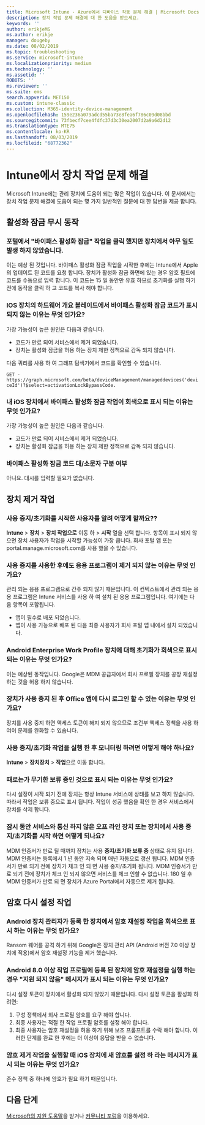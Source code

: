 ```yaml
---
title: Microsoft Intune - Azure에서 디바이스 작동 문제 해결 | Microsoft Docs
description: 장치 작업 문제 해결에 대 한 도움을 받으세요.
keywords: ''
author: erikjeMS
ms.author: erikje
manager: dougeby
ms.date: 08/02/2019
ms.topic: troubleshooting
ms.service: microsoft-intune
ms.localizationpriority: medium
ms.technology: ''
ms.assetid: ''
ROBOTS: ''
ms.reviewer: ''
ms.suite: ems
search.appverid: MET150
ms.custom: intune-classic
ms.collection: M365-identity-device-management
ms.openlocfilehash: 159e236a079adcd55ba73e8fea6f786c09d08bbd
ms.sourcegitcommit: 73fbecf7cee4fdfc37d3c30ea2007d2a9a6d2d12
ms.translationtype: MTE75
ms.contentlocale: ko-KR
ms.lasthandoff: 08/03/2019
ms.locfileid: "68772362"
---
```

# <a name="troubleshoot-device-actions-in-intune"></a>Intune에서 장치 작업 문제 해결

Microsoft Intune에는 관리 장치에 도움이 되는 많은 작업이 있습니다. 이 문서에서는 장치 작업 문제 해결에 도움이 되는 몇 가지 일반적인 질문에 대 한 답변을 제공 합니다.

## <a name="bypass-activation-lock-action"></a>활성화 잠금 무시 동작

### <a name="i-clicked-the-bypass-activation-lock-action-in-the-portal-but-nothing-happened-on-the-device"></a>포털에서 "바이패스 활성화 잠금" 작업을 클릭 했지만 장치에서 아무 일도 발생 하지 않았습니다.
이는 예상 된 것입니다. 바이패스 활성화 잠금 작업을 시작한 후에는 Intune에서 Apple의 업데이트 된 코드를 요청 합니다. 장치가 활성화 잠금 화면에 있는 경우 암호 필드에 코드를 수동으로 입력 합니다. 이 코드는 15 일 동안만 유효 하므로 초기화를 실행 하기 전에 동작을 클릭 하 고 코드를 복사 해야 합니다.

### <a name="why-dont-i-see-the-bypass-activation-lock-code-in-the-hardware-overview-blade-of-my-ios-device"></a>IOS 장치의 하드웨어 개요 블레이드에서 바이패스 활성화 잠금 코드가 표시 되지 않는 이유는 무엇 인가요?
가장 가능성이 높은 원인은 다음과 같습니다.
- 코드가 만료 되어 서비스에서 제거 되었습니다.
- 장치는 활성화 잠금을 허용 하는 장치 제한 정책으로 감독 되지 않습니다.

다음 쿼리를 사용 하 여 그래프 탐색기에서 코드를 확인할 수 있습니다.

```GET - https://graph.microsoft.com/beta/deviceManagement/manageddevices('deviceId')?$select=activationLockBypassCode.```

### <a name="why-is-the-bypass-activation-lock-action-greyed-out-for-my-ios-device"></a>내 iOS 장치에서 바이패스 활성화 잠금 작업이 회색으로 표시 되는 이유는 무엇 인가요?
가장 가능성이 높은 원인은 다음과 같습니다. 
- 코드가 만료 되어 서비스에서 제거 되었습니다.
- 장치는 활성화 잠금을 허용 하는 장치 제한 정책으로 감독 되지 않습니다.

### <a name="is-the-bypass-activation-lock-code-case-sensitive"></a>바이패스 활성화 잠금 코드 대/소문자 구분 여부
아니요. 대시를 입력할 필요가 없습니다.

## <a name="remove-devices-action"></a>장치 제거 작업

### <a name="how-do-i-tell-who-started-a-retirewipe"></a>사용 중지/초기화를 시작한 사용자를 알려 어떻게 할까요??
**Intune** > **장치** >   **장치 작업으로** 이동 하 > **시작** 열을 선택 합니다.
항목이 표시 되지 않으면 장치 사용자가 작업을 시작할 가능성이 가장 큽니다. 회사 포털 앱 또는 portal.manage.microsoft.com를 사용 했을 수 있습니다.

### <a name="why-wasnt-my-application-uninstalled-after-using-retire"></a>사용 중지를 사용한 후에도 응용 프로그램이 제거 되지 않는 이유는 무엇 인가요?
관리 되는 응용 프로그램으로 간주 되지 않기 때문입니다. 이 컨텍스트에서 관리 되는 응용 프로그램은 Intune 서비스를 사용 하 여 설치 된 응용 프로그램입니다. 여기에는 다음 항목이 포함됩니다.
- 앱이 필수로 배포 되었습니다.
- 앱이 사용 가능으로 배포 된 다음 최종 사용자가 회사 포털 앱 내에서 설치 되었습니다.

### <a name="why-is-wipe-grayed-out-for-android-enterprise-work-profile-devices"></a>Android Enterprise Work Profile 장치에 대해 초기화가 회색으로 표시 되는 이유는 무엇 인가요?
이는 예상된 동작입니다. Google은 MDM 공급자에서 회사 프로필 장치를 공장 재설정 하는 것을 허용 하지 않습니다.

### <a name="why-can-i-sign-back-into-my-office-apps-after-my-device-was-retired"></a>장치가 사용 중지 된 후 Office 앱에 다시 로그인 할 수 있는 이유는 무엇 인가요?
장치를 사용 중지 하면 액세스 토큰이 해지 되지 않으므로 조건부 액세스 정책을 사용 하 여이 문제를 완화할 수 있습니다.

### <a name="how-can-i-monitor-a-retirewipe-action-after-it-was-issued"></a>사용 중지/초기화 작업을 실행 한 후 모니터링 하려면 어떻게 해야 하나요?
**Intune** >   **장치장치** > **작업**으로 이동 합니다.

### <a name="why-do-wipes-sometimes-show-as-pending-indefinitely"></a>때로는가 무기한 보류 중인 것으로 표시 되는 이유는 무엇 인가요?
다시 설정이 시작 되기 전에 장치는 항상 Intune 서비스에 상태를 보고 하지 않습니다. 따라서 작업은 보류 중으로 표시 됩니다. 작업이 성공 했음을 확인 한 경우 서비스에서 장치를 삭제 합니다.

### <a name="what-happens-if-i-start-a-retirewipe-on-an-offline-device-or-a-device-that-hasnt-communicated-with-the-service-in-a-while"></a>잠시 동안 서비스와 통신 하지 않은 오프 라인 장치 또는 장치에서 사용 중지/초기화를 시작 하면 어떻게 되나요?
MDM 인증서가 만료 될 때까지 장치는 사용 **중지/초기화 보류 중** 상태로 유지 됩니다. MDM 인증서는 등록에서 1 년 동안 지속 되며 매년 자동으로 갱신 됩니다. MDM 인증서가 만료 되기 전에 장치가 체크 인 되 면 사용 중지/초기화 됩니다. MDM 인증서가 만료 되기 전에 장치가 체크 인 되지 않으면 서비스를 체크 인할 수 없습니다. 180 일 후 MDM 인증서가 만료 되 면 장치가 Azure Portal에서 자동으로 제거 됩니다.


## <a name="reset-passcode-action"></a>암호 다시 설정 작업

### <a name="why-is-the-reset-passcode-action-greyed-out-on-my-android-device-admin-enrolled-device"></a>Android 장치 관리자가 등록 한 장치에서 암호 재설정 작업을 회색으로 표시 하는 이유는 무엇 인가요?
Ransom 웨어를 공격 하기 위해 Google은 장치 관리 API (Android 버전 7.0 이상 장치에 적용)에서 암호 재설정 기능을 제거 했습니다.

### <a name="why-do-i-get-a-not-supported-message-when-i-issue-a-passcode-reset-to-my-android-80-or-later-work-profile-enrolled-device"></a>Android 8.0 이상 작업 프로필에 등록 된 장치에 암호 재설정을 실행 하는 경우 "지원 되지 않음" 메시지가 표시 되는 이유는 무엇 인가요?
다시 설정 토큰이 장치에서 활성화 되지 않았기 때문입니다. 다시 설정 토큰을 활성화 하려면:
1. 구성 정책에서 회사 프로필 암호를 요구 해야 합니다.
2. 최종 사용자는 적절 한 작업 프로필 암호를 설정 해야 합니다.
3. 최종 사용자는 암호 재설정을 허용 하기 위해 보조 프롬프트를 수락 해야 합니다.
이러한 단계를 완료 한 후에는 더 이상이 응답을 받을 수 없습니다.

### <a name="why-am-i-prompted-to-set-a-new-passcode-on-my-ios-device-when-i-issue-the-remove-passcode-action"></a>암호 제거 작업을 실행할 때 iOS 장치에 새 암호를 설정 하 라는 메시지가 표시 되는 이유는 무엇 인가요?
준수 정책 중 하나에 암호가 필요 하기 때문입니다.

## <a name="next-steps"></a>다음 단계

[Microsoft의 지원 도움말](get-support.md)을 받거나 [커뮤니티 포럼](https://social.technet.microsoft.com/Forums/en-US/home?category=microsoftintune)을 이용하세요.
